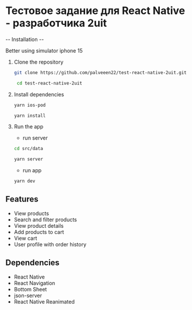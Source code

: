 # Тестовое задание для React Native - разработчика 2uit

-- Installation --

Better using simulator iphone 15

1. Clone the repository
    ```bash
    git clone https://github.com/palveeen22/test-react-native-2uit.git
    ```
   ```bash
    cd test-react-native-2uit
    ```

2. Install dependencies
    ```bash
    yarn ios-pod
    ```
    
    ```bash
    yarn install
    ```
3. Run the app
   - run server
   ```bash
   cd src/data  
    ```
   ```bash
   yarn server
    ```
   - run app
    ```bash
    yarn dev
    ```

## Features

- View products
- Search and filter products
- View product details
- Add products to cart
- View cart
- User profile with order history

## Dependencies

- React Native
- React Navigation
- Bottom Sheet
- json-server
- React Native Reanimated

